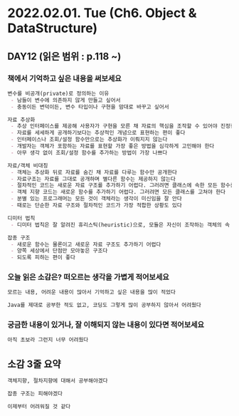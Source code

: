 # 2022.02.01. Tue (**Ch6. Object & DataStructure**)

## DAY12 (읽은 범위 : p.118 ~)

### 책에서 기억하고 싶은 내용을 써보세요

```markdown
변수를 비공개(private)로 정의하는 이유
 - 남들이 변수에 의존하지 않게 만들고 싶어서
 - 충동이든 변덕이든, 변수 타입이나 구현을 맘대로 바꾸고 싶어서

자료 추상화
 - 추상 인터페이스를 제공해 사용자가 구현을 모른 채 자료의 핵심을 조작할 수 있어야 진정한 의미의 클래스이다
 - 자료를 세세하게 공개하기보다는 추상적인 개념으로 표현하는 편이 좋다
 - 인터페이스나 조회/설정 함수만으로는 추상화가 이뤄지지 않는다
 - 개발자는 객체가 포함하는 자료를 표현할 가장 좋은 방법을 심각하게 고민해야 한다
 - 아무 생각 없이 조회/설정 함수를 추가하는 방법이 가장 나쁘다

자료/객체 비대칭
 - 객체는 추상화 뒤로 자료를 숨긴 채 자료를 다루는 함수만 공개한다
 - 자료구조는 자료를 그대로 공개하며 별다른 함수는 제공하지 않는다
 - 절차적인 코드는 새로운 자료 구조를 추가하기 어렵다. 그러려면 클래스에 속한 모든 함수를 고쳐야 한다
 - 객체 지향 코드는 새로운 함수를 추가하기 어렵다. 그러려면 모든 클래스를 고쳐야 한다
 - 분별 있는 프로그래머는 모든 것이 객체라는 생각이 미신임을 잘 안다
 - 때로는 단순한 자료 구조와 절차적인 코드가 가장 적합한 상황도 있다

디미터 법칙
 - 디미터 법칙은 잘 알려진 휴리스틱(heuristic)으로, 모듈은 자신이 조작하는 객체의 속 사정을 몰라야 한다는 법칙이다

잡종 구조
 - 새로운 함수는 물론이고 새로운 자료 구조도 추가하기 어렵다
 - 양쪽 세상에서 단점만 모아놓은 구조다
 - 되도록 피하는 편이 좋다
```

### 오늘 읽은 소감은? 떠오르는 생각을 가볍게 적어보세요

```markdown
모르는 내용, 어려운 내용이 많아서 기억하고 싶은 내용을 많이 적었다

Java를 제대로 공부한 적도 없고, 코딩도 그렇게 많이 공부하지 않아서 어려웠다
```

### 궁금한 내용이 있거나, 잘 이해되지 않는 내용이 있다면 적어보세요

```markdown
아직 초보라 그런지 너무 어려웠다
```

## 소감 3줄 요약

```markdown
객체지향, 절차지향에 대해서 공부해야겠다

잡종 구조는 피해야겠다

이제부터 어려워질 것 같다
```
